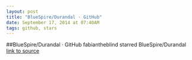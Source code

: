 ```yaml
---
layout: post
title: "BlueSpire/Durandal · GitHub"
date: September 17, 2014 at 07:40AM
tags: github, stars
---
```

##BlueSpire/Durandal · GitHub
fabiantheblind starred BlueSpire/Durandal
[link to source](http://ift.tt/TVgGrC) 
